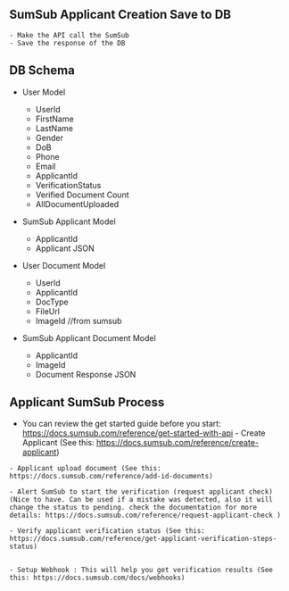 ##  SumSub Applicant Creation Save to DB

    - Make the API call the SumSub 
    - Save the response of the DB



## DB Schema

- User Model
  - UserId
  - FirstName
  - LastName
  - Gender
  - DoB
  - Phone
  - Email
  - ApplicantId
  - VerificationStatus
  - Verified Document Count 
  - AllDocumentUploaded 


- SumSub Applicant Model
  - ApplicantId
  - Applicant JSON


- User Document Model
  - UserId
  - ApplicantId
  - DocType
  - FileUrl
  - ImageId //from sumsub



- SumSub Applicant Document Model
  - ApplicantId
  - ImageId
  - Document Response JSON





## Applicant SumSub Process
   * You can review the get started guide before you start: https://docs.sumsub.com/reference/get-started-with-api
    - Create  Applicant (See this: https://docs.sumsub.com/reference/create-applicant)
    
    - Applicant upload document (See this: https://docs.sumsub.com/reference/add-id-documents)
    
    - Alert SumSub to start the verification (request applicant check) (Nice to have. Can be used if a mistake was detected, also it will change the status to pending. check the documentation for more details: https://docs.sumsub.com/reference/request-applicant-check )
    
    - Verify applicant verification status (See this: https://docs.sumsub.com/reference/get-applicant-verification-steps-status)


    - Setup Webhook : This will help you get verification results (See this: https://docs.sumsub.com/docs/webhooks)



